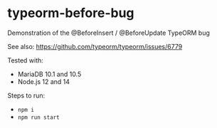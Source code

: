 # typeorm-before-bug
Demonstration of the @BeforeInsert / @BeforeUpdate TypeORM bug

See also: https://github.com/typeorm/typeorm/issues/6779

Tested with:
- MariaDB 10.1 and 10.5
- Node.js 12 and 14

Steps to run:
- `npm i`
- `npm run start`
